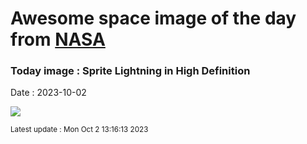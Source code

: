 
# Awesome space image of the day from [NASA](https://api.nasa.gov/)

### Today image : Sprite Lightning in High Definition
Date : 2023-10-02

![](https://apod.nasa.gov/apod/image/2310/HiResSprites_Escurat_1080.jpg)

<small>Latest update : Mon Oct  2 13:16:13 2023</small>
        